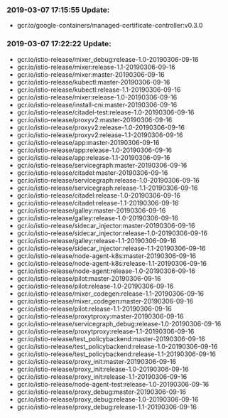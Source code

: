 ### 2019-03-07 17:15:55 Update:

- gcr.io/google-containers/managed-certificate-controller:v0.3.0
### 2019-03-07 17:22:22 Update:

- gcr.io/istio-release/mixer_debug:release-1.0-20190306-09-16
- gcr.io/istio-release/mixer:release-1.1-20190306-09-16
- gcr.io/istio-release/mixer:master-20190306-09-16
- gcr.io/istio-release/kubectl:master-20190306-09-16
- gcr.io/istio-release/kubectl:release-1.1-20190306-09-16
- gcr.io/istio-release/mixer:release-1.0-20190306-09-16
- gcr.io/istio-release/install-cni:master-20190306-09-16
- gcr.io/istio-release/citadel-test:release-1.0-20190306-09-16
- gcr.io/istio-release/proxyv2:master-20190306-09-16
- gcr.io/istio-release/proxyv2:release-1.0-20190306-09-16
- gcr.io/istio-release/proxyv2:release-1.1-20190306-09-16
- gcr.io/istio-release/app:master-20190306-09-16
- gcr.io/istio-release/app:release-1.0-20190306-09-16
- gcr.io/istio-release/app:release-1.1-20190306-09-16
- gcr.io/istio-release/servicegraph:master-20190306-09-16
- gcr.io/istio-release/citadel:master-20190306-09-16
- gcr.io/istio-release/servicegraph:release-1.0-20190306-09-16
- gcr.io/istio-release/servicegraph:release-1.1-20190306-09-16
- gcr.io/istio-release/citadel:release-1.0-20190306-09-16
- gcr.io/istio-release/citadel:release-1.1-20190306-09-16
- gcr.io/istio-release/galley:master-20190306-09-16
- gcr.io/istio-release/galley:release-1.0-20190306-09-16
- gcr.io/istio-release/sidecar_injector:master-20190306-09-16
- gcr.io/istio-release/sidecar_injector:release-1.0-20190306-09-16
- gcr.io/istio-release/galley:release-1.1-20190306-09-16
- gcr.io/istio-release/sidecar_injector:release-1.1-20190306-09-16
- gcr.io/istio-release/node-agent-k8s:master-20190306-09-16
- gcr.io/istio-release/node-agent-k8s:release-1.1-20190306-09-16
- gcr.io/istio-release/node-agent:release-1.0-20190306-09-16
- gcr.io/istio-release/pilot:master-20190306-09-16
- gcr.io/istio-release/pilot:release-1.0-20190306-09-16
- gcr.io/istio-release/mixer_codegen:release-1.1-20190306-09-16
- gcr.io/istio-release/mixer_codegen:master-20190306-09-16
- gcr.io/istio-release/pilot:release-1.1-20190306-09-16
- gcr.io/istio-release/proxytproxy:master-20190306-09-16
- gcr.io/istio-release/servicegraph_debug:release-1.0-20190306-09-16
- gcr.io/istio-release/proxytproxy:release-1.1-20190306-09-16
- gcr.io/istio-release/test_policybackend:master-20190306-09-16
- gcr.io/istio-release/test_policybackend:release-1.0-20190306-09-16
- gcr.io/istio-release/test_policybackend:release-1.1-20190306-09-16
- gcr.io/istio-release/proxy_init:master-20190306-09-16
- gcr.io/istio-release/proxy_init:release-1.0-20190306-09-16
- gcr.io/istio-release/proxy_init:release-1.1-20190306-09-16
- gcr.io/istio-release/node-agent-test:release-1.0-20190306-09-16
- gcr.io/istio-release/proxy_debug:master-20190306-09-16
- gcr.io/istio-release/proxy_debug:release-1.0-20190306-09-16
- gcr.io/istio-release/proxy_debug:release-1.1-20190306-09-16
